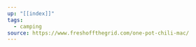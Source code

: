 ```yaml
---
up: "[[index]]"
tags:
  - camping
source: https://www.freshoffthegrid.com/one-pot-chili-mac/
---
```

